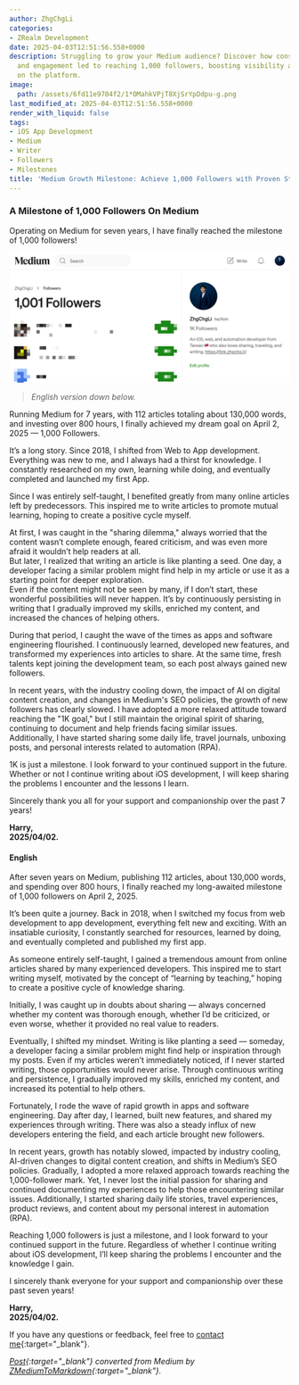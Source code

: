 ```yaml
---
author: ZhgChgLi
categories:
- ZRealm Development
date: 2025-04-03T12:51:56.558+0000
description: Struggling to grow your Medium audience? Discover how consistent content
  and engagement led to reaching 1,000 followers, boosting visibility and influence
  on the platform.
image:
  path: /assets/6fd11e9704f2/1*OMahkVPjT8XjSrYpDdpu-g.png
last_modified_at: 2025-04-03T12:51:56.558+0000
render_with_liquid: false
tags:
- iOS App Development
- Medium
- Writer
- Followers
- Milestones
title: 'Medium Growth Milestone: Achieve 1,000 Followers with Proven Strategies'
---
```


### **A Milestone of 1,000 Followers On Medium**

Operating on Medium for seven years, I have finally reached the milestone of 1,000 followers!

![](/assets/6fd11e9704f2/1*OMahkVPjT8XjSrYpDdpu-g.png)

> *English version down below.*

Running Medium for 7 years, with 112 articles totaling about 130,000 words, and investing over 800 hours, I finally achieved my dream goal on April 2, 2025 — 1,000 Followers.

It’s a long story. Since 2018, I shifted from Web to App development. Everything was new to me, and I always had a thirst for knowledge. I constantly researched on my own, learning while doing, and eventually completed and launched my first App.

Since I was entirely self-taught, I benefited greatly from many online articles left by predecessors. This inspired me to write articles to promote mutual learning, hoping to create a positive cycle myself.

At first, I was caught in the "sharing dilemma," always worried that the content wasn’t complete enough, feared criticism, and was even more afraid it wouldn’t help readers at all.  
But later, I realized that writing an article is like planting a seed. One day, a developer facing a similar problem might find help in my article or use it as a starting point for deeper exploration.  
Even if the content might not be seen by many, if I don’t start, these wonderful possibilities will never happen. It’s by continuously persisting in writing that I gradually improved my skills, enriched my content, and increased the chances of helping others.

During that period, I caught the wave of the times as apps and software engineering flourished. I continuously learned, developed new features, and transformed my experiences into articles to share. At the same time, fresh talents kept joining the development team, so each post always gained new followers.

In recent years, with the industry cooling down, the impact of AI on digital content creation, and changes in Medium's SEO policies, the growth of new followers has clearly slowed. I have adopted a more relaxed attitude toward reaching the "1K goal," but I still maintain the original spirit of sharing, continuing to document and help friends facing similar issues.  
Additionally, I have started sharing some daily life, travel journals, unboxing posts, and personal interests related to automation (RPA).

1K is just a milestone. I look forward to your continued support in the future.  
Whether or not I continue writing about iOS development, I will keep sharing the problems I encounter and the lessons I learn.

Sincerely thank you all for your support and companionship over the past 7 years!

**Harry,**  
**2025/04/02.**

#### English

After seven years on Medium, publishing 112 articles, about 130,000 words, and spending over 800 hours, I finally reached my long-awaited milestone of 1,000 followers on April 2, 2025.

It’s been quite a journey. Back in 2018, when I switched my focus from web development to app development, everything felt new and exciting. With an insatiable curiosity, I constantly searched for resources, learned by doing, and eventually completed and published my first app.

As someone entirely self-taught, I gained a tremendous amount from online articles shared by many experienced developers. This inspired me to start writing myself, motivated by the concept of “learning by teaching,” hoping to create a positive cycle of knowledge sharing.

Initially, I was caught up in doubts about sharing — always concerned whether my content was thorough enough, whether I’d be criticized, or even worse, whether it provided no real value to readers.

Eventually, I shifted my mindset. Writing is like planting a seed — someday, a developer facing a similar problem might find help or inspiration through my posts. Even if my articles weren’t immediately noticed, if I never started writing, those opportunities would never arise. Through continuous writing and persistence, I gradually improved my skills, enriched my content, and increased its potential to help others.

Fortunately, I rode the wave of rapid growth in apps and software engineering. Day after day, I learned, built new features, and shared my experiences through writing. There was also a steady influx of new developers entering the field, and each article brought new followers.

In recent years, growth has notably slowed, impacted by industry cooling, AI-driven changes to digital content creation, and shifts in Medium’s SEO policies. Gradually, I adopted a more relaxed approach towards reaching the 1,000-follower mark. Yet, I never lost the initial passion for sharing and continued documenting my experiences to help those encountering similar issues. Additionally, I started sharing daily life stories, travel experiences, product reviews, and content about my personal interest in automation (RPA).

Reaching 1,000 followers is just a milestone, and I look forward to your continued support in the future. Regardless of whether I continue writing about iOS development, I’ll keep sharing the problems I encounter and the knowledge I gain.

I sincerely thank everyone for your support and companionship over these past seven years!

**Harry,**  
**2025/04/02.**

If you have any questions or feedback, feel free to [contact me](https://www.zhgchg.li/contact){:target="_blank"}.

*[Post](https://medium.com/zrealm-ios-dev/a-milestone-of-1-000-followers-on-medium-6fd11e9704f2){:target="_blank"} converted from Medium by [ZMediumToMarkdown](https://github.com/ZhgChgLi/ZMediumToMarkdown){:target="_blank"}.*
